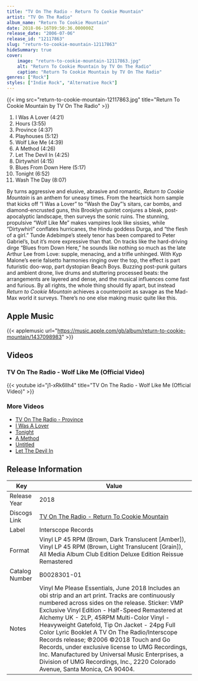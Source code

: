 ```yaml
---
title: "TV On The Radio - Return To Cookie Mountain"
artist: "TV On The Radio"
album_name: "Return To Cookie Mountain"
date: 2018-06-16T09:50:36.000000Z
release_date: "2006-07-06"
release_id: "12117863"
slug: "return-to-cookie-mountain-12117863"
hideSummary: true
cover:
    image: "return-to-cookie-mountain-12117863.jpg"
    alt: "Return To Cookie Mountain by TV On The Radio"
    caption: "Return To Cookie Mountain by TV On The Radio"
genres: ["Rock"]
styles: ["Indie Rock", "Alternative Rock"]
---
```


{{< img src="return-to-cookie-mountain-12117863.jpg" title="Return To Cookie Mountain by TV On The Radio" >}}

<!-- section break -->

1. I Was A Lover (4:21)
2. Hours (3:55)
3. Province (4:37)
4. Playhouses (5:12)
5. Wolf Like Me (4:39)
6. A Method (4:26)
7. Let The Devil In (4:25)
8. Dirtywhirl (4:15)
9. Blues From Down Here (5:17)
10. Tonight (6:52)
11. Wash The Day (8:07)

<!-- section break -->


By turns aggressive and elusive, abrasive and romantic, <i>Return to Cookie Mountain</i> is an anthem for uneasy times. From the heartsick horn sample that kicks off “I Was a Lover” to “Wash the Day”’s sitars, car bombs, and diamond-encrusted guns, this Brooklyn quintet conjures a bleak, post-apocalyptic landscape, then surveys the sonic ruins. The stunning, propulsive “Wolf Like Me” makes  vampires look like sissies, while “Dirtywhirl” conflates hurricanes, the Hindu goddess Durga, and “the flesh of a girl.” Tunde Adebimpe’s steely tenor has been compared to Peter Gabriel’s, but it’s more expressive than that. On tracks like the hard-driving dirge “Blues from Down Here,” he sounds like nothing so much as the late Arthur Lee from Love: supple, menacing, and a trifle unhinged. With Kyp Malone’s eerie falsetto harmonies ringing over the top, the effect is part futuristic doo-wop, part dystopian Beach Boys. Buzzing post-punk guitars and ambient drone, live drums and stuttering processed beats: the arrangements are layered and dense, and the musical influences come fast and furious. By all rights, the whole thing should fly apart, but instead <i>Return to Cookie Mountain</i> achieves a counterpoint as savage as the Mad-Max world it surveys. There’s no one else making music quite like this.



## Apple Music
{{< applemusic url="https://music.apple.com/gb/album/return-to-cookie-mountain/1437098983" >}}





## Videos
### TV On The Radio - Wolf Like Me (Official Video)
{{< youtube id="j1-xRk6llh4" title="TV On The Radio - Wolf Like Me (Official Video)" >}}<br>

### More Videos

- [TV On The Radio - Province](https://www.youtube.com/watch?v=xigAXL5e5Kw)
- [I Was A Lover](https://www.youtube.com/watch?v=giEM5Ze6d80)
- [Tonight](https://www.youtube.com/watch?v=rGJylVYuYU4)
- [A Method](https://www.youtube.com/watch?v=Wth4L-rWt3U)
- [Untitled](https://www.youtube.com/watch?v=_ZyRRWO_teA)
- [Let The Devil In](https://www.youtube.com/watch?v=vb9DxtmsYHM)


## Release Information
|  Key           | Value                                                |
| ---------------| ---------------------------------------------------- |
| Release Year   | 2018                                   |
| Discogs Link   | [TV On The Radio - Return To Cookie Mountain](https://www.discogs.com/release/12117863-TV-On-The-Radio-Return-To-Cookie-Mountain) |
| Label          | Interscope Records |
| Format         | Vinyl LP 45 RPM (Brown, Dark Translucent [Amber]), Vinyl LP 45 RPM (Brown, Light Translucent [Grain]), All Media Album Club Edition Deluxe Edition Reissue Remastered |
| Catalog Number | B0028301-01 |
| Notes | Vinyl Me Please Essentials, June 2018 Includes an obi strip and an art print. Tracks are continuously numbered across sides on the release.  Sticker: VMP Exclusive Vinyl Edition - Half-Speed Remastered at Alchemy UK - 2LP, 45RPM Multi-Color Vinyl - Heavyweight Gatefold, Tip On Jacket - 24pg Full Color Lyric Booklet  A TV On The Radio/Interscope Records release; ℗2006 ©2018 Touch and Go Records, under exclusive license to UMG Recordings, Inc. Manufactured by Universal Music Enterprises, a Division of UMG Recordings, Inc., 2220 Colorado Avenue, Santa Monica, CA 90404.             |